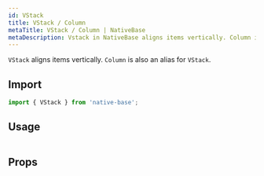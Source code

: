 ```yaml
---
id: VStack
title: VStack / Column
metaTitle: VStack / Column | NativeBase
metaDescription: Vstack in NativeBase aligns items vertically. Column is an alias for Vstack. You can learn more about the usage of Vstack/Column component in this document.
---
```


`VStack` aligns items vertically. `Column` is also an alias for `VStack`.

## Import

```jsx
import { VStack } from 'native-base';
```

## Usage

```ComponentSnackPlayer path=primitives,VStack,basic.tsx

```

## Props

```ComponentPropTable path=primitives,Stack,VStack.tsx

```
